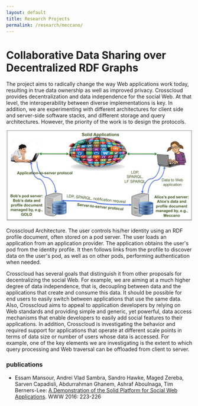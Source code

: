 ```yaml
---
layout: default
title: Research Projects
permalink: /research/meccano/
---
```


# Collaborative Data Sharing over Decentralized RDF Graphs

The project aims to radically change the way Web applications work today, resulting in true data ownership as well as improved privacy. Crosscloud provides decentralization and data independence for the social Web. At that level, the interoperability between diverse implementations is key. In addition,  we are experimenting with different architectures for client side and server-side software stacks, and different storage and query architectures. However, the priority of the work is to design the protocols. 

![crosscloud](/research/meccano/solid_arch.png)

Crosscloud Architecture. The user controls his/her identity using an RDF profile document, often stored on a pod server. The user loads an  application from an application provider. The application obtains the user's pod from the identity profile. It then follows links from the profile to discover data on the user's pod, as well as on other pods, performing authentication when needed.

Crosscloud has several goals that distinguish it from other proposals for decentralizing the social Web. For example, we are aiming at a much higher degree of data independence, that is, decoupling between data and the applications that create and consume this data.
It should be possible for end users to easily switch between applications that use the same data.
Also, Crosscloud aims to appeal to application developers by relying on Web standards and providing simple and generic, yet powerful, data access mechanisms that enable developers to easily add social features to their applications. In addition, Crosscloud is investigating the behavior and required support for applications that operate at different scale points in terms of data size or number of users whose data is accessed. For example, one of the key elements we are investigating is the extent to which query processing and Web traversal can be offloaded from client to server.

### publications
- Essam Mansour, Andrei Vlad Sambra, Sandro Hawke, Maged Zereba, Sarven Capadisli, Abdurrahman Ghanem, Ashraf Aboulnaga, Tim Berners-Lee: [A Demonstration of the Solid Platform for Social Web Applications](http://dl.acm.org/citation.cfm?doid=2872518.2890529). WWW 2016: 223-226
